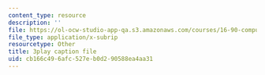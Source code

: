 ```yaml
---
content_type: resource
description: ''
file: https://ol-ocw-studio-app-qa.s3.amazonaws.com/courses/16-90-computational-methods-in-aerospace-engineering-spring-2014/cb166c496afc527eb0d290588ea4aa31_ZyoZukr_sUA.vtt
file_type: application/x-subrip
resourcetype: Other
title: 3play caption file
uid: cb166c49-6afc-527e-b0d2-90588ea4aa31
---
```

